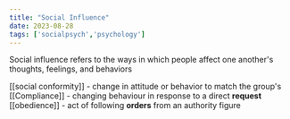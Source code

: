 ```yaml
---
title: "Social Influence"
date: 2023-08-28
tags: ['socialpsych','psychology']
---
```


Social influence refers to the ways in which people affect one another's thoughts, feelings, and behaviors 

[[social conformity]] - change in attitude or behavior to match the group's
[[Compliance]] - changing behaviour in response to a direct **request**
[[obedience]] - act of following **orders** from an authority figure

